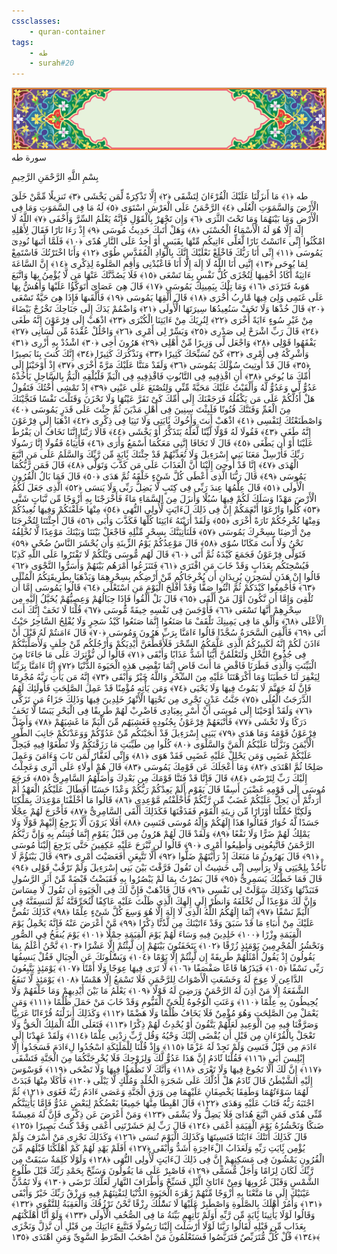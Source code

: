 ```yaml
---
cssclasses:
    - quran-container
tags:
    - طه
    - surah#20
---
```

<div class="quran-container">
<span class="second-border"></span>
<span class="border"></span>
<div class="head-container">
<img src="https://raw.githubusercontent.com/LORDyyyyy/obsidian-the_quran_vault/main/The%20Quran%20Vault/src/webview/surah_head.png" height=100>
<div class="surah-name">
<span class="surah-name-fnt">سورة طه</span>
</div>
</div>
<div class="quran-content">
<div class="name-of-god"> <p> بِسْمِ اللَّهِ الرَّحْمَنِ الرَّحِيمِ </p></div>
<p>
<span class="sign" id="f1">طه <span>﴿</span>١<span>﴾</span></span>
<span class="sign" id="f2">مَا أَنزَلْنَا عَلَيْكَ الْقُرْءَانَ لِتَشْقَى <span>﴿</span>٢<span>﴾</span></span>
<span class="sign" id="f3">إِلَّا تَذْكِرَةً لِّمَن يَخْشَى <span>﴿</span>٣<span>﴾</span></span>
<span class="sign" id="f4">تَنزِيلًا مِّمَّنْ خَلَقَ الْأَرْضَ وَالسَّمَوَتِ الْعُلَى <span>﴿</span>٤<span>﴾</span></span>
<span class="sign" id="f5">الرَّحْمَنُ عَلَى الْعَرْشِ اسْتَوَى <span>﴿</span>٥<span>﴾</span></span>
<span class="sign" id="f6">لَهُ مَا فِى السَّمَوَتِ وَمَا فِى الْأَرْضِ وَمَا بَيْنَهُمَا وَمَا تَحْتَ الثَّرَى <span>﴿</span>٦<span>﴾</span></span>
<span class="sign" id="f7">وَإِن تَجْهَرْ بِالْقَوْلِ فَإِنَّهُ يَعْلَمُ السِّرَّ وَأَخْفَى <span>﴿</span>٧<span>﴾</span></span>
<span class="sign" id="f8">اللَّهُ لَا إِلَهَ إِلَّا هُوَ لَهُ الْأَسْمَاءُ الْحُسْنَى <span>﴿</span>٨<span>﴾</span></span>
<span class="sign" id="f9">وَهَلْ أَتَىكَ حَدِيثُ مُوسَى <span>﴿</span>٩<span>﴾</span></span>
<span class="sign" id="f10">إِذْ رَءَا نَارًا فَقَالَ لِأَهْلِهِ امْكُثُوا إِنِّى ءَانَسْتُ نَارًا لَّعَلِّى ءَاتِيكُم مِّنْهَا بِقَبَسٍ أَوْ أَجِدُ عَلَى النَّارِ هُدًى <span>﴿</span>١۰<span>﴾</span></span>
<span class="sign" id="f11">فَلَمَّا أَتَىهَا نُودِىَ يَمُوسَى <span>﴿</span>١١<span>﴾</span></span>
<span class="sign" id="f12">إِنِّى أَنَا رَبُّكَ فَاخْلَعْ نَعْلَيْكَ إِنَّكَ بِالْوَادِ الْمُقَدَّسِ طُوًى <span>﴿</span>١٢<span>﴾</span></span>
<span class="sign" id="f13">وَأَنَا اخْتَرْتُكَ فَاسْتَمِعْ لِمَا يُوحَى <span>﴿</span>١٣<span>﴾</span></span>
<span class="sign" id="f14">إِنَّنِى أَنَا اللَّهُ لَا إِلَهَ إِلَّا أَنَا فَاعْبُدْنِى وَأَقِمِ الصَّلَوةَ لِذِكْرِى <span>﴿</span>١٤<span>﴾</span></span>
<span class="sign" id="f15">إِنَّ السَّاعَةَ ءَاتِيَةٌ أَكَادُ أُخْفِيهَا لِتُجْزَى كُلُّ نَفْسٍ بِمَا تَسْعَى <span>﴿</span>١٥<span>﴾</span></span>
<span class="sign" id="f16">فَلَا يَصُدَّنَّكَ عَنْهَا مَن لَّا يُؤْمِنُ بِهَا وَاتَّبَعَ هَوَىهُ فَتَرْدَى <span>﴿</span>١٦<span>﴾</span></span>
<span class="sign" id="f17">وَمَا تِلْكَ بِيَمِينِكَ يَمُوسَى <span>﴿</span>١٧<span>﴾</span></span>
<span class="sign" id="f18">قَالَ هِىَ عَصَاىَ أَتَوَكَّؤُا عَلَيْهَا وَأَهُشُّ بِهَا عَلَى غَنَمِى وَلِىَ فِيهَا مََٔارِبُ أُخْرَى <span>﴿</span>١٨<span>﴾</span></span>
<span class="sign" id="f19">قَالَ أَلْقِهَا يَمُوسَى <span>﴿</span>١٩<span>﴾</span></span>
<span class="sign" id="f20">فَأَلْقَىهَا فَإِذَا هِىَ حَيَّةٌ تَسْعَى <span>﴿</span>٢۰<span>﴾</span></span>
<span class="sign" id="f21">قَالَ خُذْهَا وَلَا تَخَفْ سَنُعِيدُهَا سِيرَتَهَا الْأُولَى <span>﴿</span>٢١<span>﴾</span></span>
<span class="sign" id="f22">وَاضْمُمْ يَدَكَ إِلَى جَنَاحِكَ تَخْرُجْ بَيْضَاءَ مِنْ غَيْرِ سُوءٍ ءَايَةً أُخْرَى <span>﴿</span>٢٢<span>﴾</span></span>
<span class="sign" id="f23">لِنُرِيَكَ مِنْ ءَايَتِنَا الْكُبْرَى <span>﴿</span>٢٣<span>﴾</span></span>
<span class="sign" id="f24">اذْهَبْ إِلَى فِرْعَوْنَ إِنَّهُ طَغَى <span>﴿</span>٢٤<span>﴾</span></span>
<span class="sign" id="f25">قَالَ رَبِّ اشْرَحْ لِى صَدْرِى <span>﴿</span>٢٥<span>﴾</span></span>
<span class="sign" id="f26">وَيَسِّرْ لِى أَمْرِى <span>﴿</span>٢٦<span>﴾</span></span>
<span class="sign" id="f27">وَاحْلُلْ عُقْدَةً مِّن لِّسَانِى <span>﴿</span>٢٧<span>﴾</span></span>
<span class="sign" id="f28">يَفْقَهُوا قَوْلِى <span>﴿</span>٢٨<span>﴾</span></span>
<span class="sign" id="f29">وَاجْعَل لِّى وَزِيرًا مِّنْ أَهْلِى <span>﴿</span>٢٩<span>﴾</span></span>
<span class="sign" id="f30">هَرُونَ أَخِى <span>﴿</span>٣۰<span>﴾</span></span>
<span class="sign" id="f31">اشْدُدْ بِهِ أَزْرِى <span>﴿</span>٣١<span>﴾</span></span>
<span class="sign" id="f32">وَأَشْرِكْهُ فِى أَمْرِى <span>﴿</span>٣٢<span>﴾</span></span>
<span class="sign" id="f33">كَىْ نُسَبِّحَكَ كَثِيرًا <span>﴿</span>٣٣<span>﴾</span></span>
<span class="sign" id="f34">وَنَذْكُرَكَ كَثِيرًا <span>﴿</span>٣٤<span>﴾</span></span>
<span class="sign" id="f35">إِنَّكَ كُنتَ بِنَا بَصِيرًا <span>﴿</span>٣٥<span>﴾</span></span>
<span class="sign" id="f36">قَالَ قَدْ أُوتِيتَ سُؤْلَكَ يَمُوسَى <span>﴿</span>٣٦<span>﴾</span></span>
<span class="sign" id="f37">وَلَقَدْ مَنَنَّا عَلَيْكَ مَرَّةً أُخْرَى <span>﴿</span>٣٧<span>﴾</span></span>
<span class="sign" id="f38">إِذْ أَوْحَيْنَا إِلَى أُمِّكَ مَا يُوحَى <span>﴿</span>٣٨<span>﴾</span></span>
<span class="sign" id="f39">أَنِ اقْذِفِيهِ فِى التَّابُوتِ فَاقْذِفِيهِ فِى الْيَمِّ فَلْيُلْقِهِ الْيَمُّ بِالسَّاحِلِ يَأْخُذْهُ عَدُوٌّ لِّى وَعَدُوٌّ لَّهُ وَأَلْقَيْتُ عَلَيْكَ مَحَبَّةً مِّنِّى وَلِتُصْنَعَ عَلَى عَيْنِى <span>﴿</span>٣٩<span>﴾</span></span>
<span class="sign" id="f40">إِذْ تَمْشِى أُخْتُكَ فَتَقُولُ هَلْ أَدُلُّكُمْ عَلَى مَن يَكْفُلُهُ فَرَجَعْنَكَ إِلَى أُمِّكَ كَىْ تَقَرَّ عَيْنُهَا وَلَا تَحْزَنَ وَقَتَلْتَ نَفْسًا فَنَجَّيْنَكَ مِنَ الْغَمِّ وَفَتَنَّكَ فُتُونًا فَلَبِثْتَ سِنِينَ فِى أَهْلِ مَدْيَنَ ثُمَّ جِئْتَ عَلَى قَدَرٍ يَمُوسَى <span>﴿</span>٤۰<span>﴾</span></span>
<span class="sign" id="f41">وَاصْطَنَعْتُكَ لِنَفْسِى <span>﴿</span>٤١<span>﴾</span></span>
<span class="sign" id="f42">اذْهَبْ أَنتَ وَأَخُوكَ بَِٔايَتِى وَلَا تَنِيَا فِى ذِكْرِى <span>﴿</span>٤٢<span>﴾</span></span>
<span class="sign" id="f43">اذْهَبَا إِلَى فِرْعَوْنَ إِنَّهُ طَغَى <span>﴿</span>٤٣<span>﴾</span></span>
<span class="sign" id="f44">فَقُولَا لَهُ قَوْلًا لَّيِّنًا لَّعَلَّهُ يَتَذَكَّرُ أَوْ يَخْشَى <span>﴿</span>٤٤<span>﴾</span></span>
<span class="sign" id="f45">قَالَا رَبَّنَا إِنَّنَا نَخَافُ أَن يَفْرُطَ عَلَيْنَا أَوْ أَن يَطْغَى <span>﴿</span>٤٥<span>﴾</span></span>
<span class="sign" id="f46">قَالَ لَا تَخَافَا إِنَّنِى مَعَكُمَا أَسْمَعُ وَأَرَى <span>﴿</span>٤٦<span>﴾</span></span>
<span class="sign" id="f47">فَأْتِيَاهُ فَقُولَا إِنَّا رَسُولَا رَبِّكَ فَأَرْسِلْ مَعَنَا بَنِى إِسْرَءِيلَ وَلَا تُعَذِّبْهُمْ قَدْ جِئْنَكَ بَِٔايَةٍ مِّن رَّبِّكَ وَالسَّلَمُ عَلَى مَنِ اتَّبَعَ الْهُدَى <span>﴿</span>٤٧<span>﴾</span></span>
<span class="sign" id="f48">إِنَّا قَدْ أُوحِىَ إِلَيْنَا أَنَّ الْعَذَابَ عَلَى مَن كَذَّبَ وَتَوَلَّى <span>﴿</span>٤٨<span>﴾</span></span>
<span class="sign" id="f49">قَالَ فَمَن رَّبُّكُمَا يَمُوسَى <span>﴿</span>٤٩<span>﴾</span></span>
<span class="sign" id="f50">قَالَ رَبُّنَا الَّذِى أَعْطَى كُلَّ شَىْءٍ خَلْقَهُ ثُمَّ هَدَى <span>﴿</span>٥۰<span>﴾</span></span>
<span class="sign" id="f51">قَالَ فَمَا بَالُ الْقُرُونِ الْأُولَى <span>﴿</span>٥١<span>﴾</span></span>
<span class="sign" id="f52">قَالَ عِلْمُهَا عِندَ رَبِّى فِى كِتَبٍ لَّا يَضِلُّ رَبِّى وَلَا يَنسَى <span>﴿</span>٥٢<span>﴾</span></span>
<span class="sign" id="f53">الَّذِى جَعَلَ لَكُمُ الْأَرْضَ مَهْدًا وَسَلَكَ لَكُمْ فِيهَا سُبُلًا وَأَنزَلَ مِنَ السَّمَاءِ مَاءً فَأَخْرَجْنَا بِهِ أَزْوَجًا مِّن نَّبَاتٍ شَتَّى <span>﴿</span>٥٣<span>﴾</span></span>
<span class="sign" id="f54">كُلُوا وَارْعَوْا أَنْعَمَكُمْ إِنَّ فِى ذَلِكَ لَءَايَتٍ لِّأُولِى النُّهَى <span>﴿</span>٥٤<span>﴾</span></span>
<span class="sign" id="f55">مِنْهَا خَلَقْنَكُمْ وَفِيهَا نُعِيدُكُمْ وَمِنْهَا نُخْرِجُكُمْ تَارَةً أُخْرَى <span>﴿</span>٥٥<span>﴾</span></span>
<span class="sign" id="f56">وَلَقَدْ أَرَيْنَهُ ءَايَتِنَا كُلَّهَا فَكَذَّبَ وَأَبَى <span>﴿</span>٥٦<span>﴾</span></span>
<span class="sign" id="f57">قَالَ أَجِئْتَنَا لِتُخْرِجَنَا مِنْ أَرْضِنَا بِسِحْرِكَ يَمُوسَى <span>﴿</span>٥٧<span>﴾</span></span>
<span class="sign" id="f58">فَلَنَأْتِيَنَّكَ بِسِحْرٍ مِّثْلِهِ فَاجْعَلْ بَيْنَنَا وَبَيْنَكَ مَوْعِدًا لَّا نُخْلِفُهُ نَحْنُ وَلَا أَنتَ مَكَانًا سُوًى <span>﴿</span>٥٨<span>﴾</span></span>
<span class="sign" id="f59">قَالَ مَوْعِدُكُمْ يَوْمُ الزِّينَةِ وَأَن يُحْشَرَ النَّاسُ ضُحًى <span>﴿</span>٥٩<span>﴾</span></span>
<span class="sign" id="f60">فَتَوَلَّى فِرْعَوْنُ فَجَمَعَ كَيْدَهُ ثُمَّ أَتَى <span>﴿</span>٦۰<span>﴾</span></span>
<span class="sign" id="f61">قَالَ لَهُم مُّوسَى وَيْلَكُمْ لَا تَفْتَرُوا عَلَى اللَّهِ كَذِبًا فَيُسْحِتَكُم بِعَذَابٍ وَقَدْ خَابَ مَنِ افْتَرَى <span>﴿</span>٦١<span>﴾</span></span>
<span class="sign" id="f62">فَتَنَزَعُوا أَمْرَهُم بَيْنَهُمْ وَأَسَرُّوا النَّجْوَى <span>﴿</span>٦٢<span>﴾</span></span>
<span class="sign" id="f63">قَالُوا إِنْ هَذَنِ لَسَحِرَنِ يُرِيدَانِ أَن يُخْرِجَاكُم مِّنْ أَرْضِكُم بِسِحْرِهِمَا وَيَذْهَبَا بِطَرِيقَتِكُمُ الْمُثْلَى <span>﴿</span>٦٣<span>﴾</span></span>
<span class="sign" id="f64">فَأَجْمِعُوا كَيْدَكُمْ ثُمَّ ائْتُوا صَفًّا وَقَدْ أَفْلَحَ الْيَوْمَ مَنِ اسْتَعْلَى <span>﴿</span>٦٤<span>﴾</span></span>
<span class="sign" id="f65">قَالُوا يَمُوسَى إِمَّا أَن تُلْقِىَ وَإِمَّا أَن نَّكُونَ أَوَّلَ مَنْ أَلْقَى <span>﴿</span>٦٥<span>﴾</span></span>
<span class="sign" id="f66">قَالَ بَلْ أَلْقُوا فَإِذَا حِبَالُهُمْ وَعِصِيُّهُمْ يُخَيَّلُ إِلَيْهِ مِن سِحْرِهِمْ أَنَّهَا تَسْعَى <span>﴿</span>٦٦<span>﴾</span></span>
<span class="sign" id="f67">فَأَوْجَسَ فِى نَفْسِهِ خِيفَةً مُّوسَى <span>﴿</span>٦٧<span>﴾</span></span>
<span class="sign" id="f68">قُلْنَا لَا تَخَفْ إِنَّكَ أَنتَ الْأَعْلَى <span>﴿</span>٦٨<span>﴾</span></span>
<span class="sign" id="f69">وَأَلْقِ مَا فِى يَمِينِكَ تَلْقَفْ مَا صَنَعُوا إِنَّمَا صَنَعُوا كَيْدُ سَحِرٍ وَلَا يُفْلِحُ السَّاحِرُ حَيْثُ أَتَى <span>﴿</span>٦٩<span>﴾</span></span>
<span class="sign" id="f70">فَأُلْقِىَ السَّحَرَةُ سُجَّدًا قَالُوا ءَامَنَّا بِرَبِّ هَرُونَ وَمُوسَى <span>﴿</span>٧۰<span>﴾</span></span>
<span class="sign" id="f71">قَالَ ءَامَنتُمْ لَهُ قَبْلَ أَنْ ءَاذَنَ لَكُمْ إِنَّهُ لَكَبِيرُكُمُ الَّذِى عَلَّمَكُمُ السِّحْرَ فَلَأُقَطِّعَنَّ أَيْدِيَكُمْ وَأَرْجُلَكُم مِّنْ خِلَفٍ وَلَأُصَلِّبَنَّكُمْ فِى جُذُوعِ النَّخْلِ وَلَتَعْلَمُنَّ أَيُّنَا أَشَدُّ عَذَابًا وَأَبْقَى <span>﴿</span>٧١<span>﴾</span></span>
<span class="sign" id="f72">قَالُوا لَن نُّؤْثِرَكَ عَلَى مَا جَاءَنَا مِنَ الْبَيِّنَتِ وَالَّذِى فَطَرَنَا فَاقْضِ مَا أَنتَ قَاضٍ إِنَّمَا تَقْضِى هَذِهِ الْحَيَوةَ الدُّنْيَا <span>﴿</span>٧٢<span>﴾</span></span>
<span class="sign" id="f73">إِنَّا ءَامَنَّا بِرَبِّنَا لِيَغْفِرَ لَنَا خَطَيَنَا وَمَا أَكْرَهْتَنَا عَلَيْهِ مِنَ السِّحْرِ وَاللَّهُ خَيْرٌ وَأَبْقَى <span>﴿</span>٧٣<span>﴾</span></span>
<span class="sign" id="f74">إِنَّهُ مَن يَأْتِ رَبَّهُ مُجْرِمًا فَإِنَّ لَهُ جَهَنَّمَ لَا يَمُوتُ فِيهَا وَلَا يَحْيَى <span>﴿</span>٧٤<span>﴾</span></span>
<span class="sign" id="f75">وَمَن يَأْتِهِ مُؤْمِنًا قَدْ عَمِلَ الصَّلِحَتِ فَأُولَئِكَ لَهُمُ الدَّرَجَتُ الْعُلَى <span>﴿</span>٧٥<span>﴾</span></span>
<span class="sign" id="f76">جَنَّتُ عَدْنٍ تَجْرِى مِن تَحْتِهَا الْأَنْهَرُ خَلِدِينَ فِيهَا وَذَلِكَ جَزَاءُ مَن تَزَكَّى <span>﴿</span>٧٦<span>﴾</span></span>
<span class="sign" id="f77">وَلَقَدْ أَوْحَيْنَا إِلَى مُوسَى أَنْ أَسْرِ بِعِبَادِى فَاضْرِبْ لَهُمْ طَرِيقًا فِى الْبَحْرِ يَبَسًا لَّا تَخَفُ دَرَكًا وَلَا تَخْشَى <span>﴿</span>٧٧<span>﴾</span></span>
<span class="sign" id="f78">فَأَتْبَعَهُمْ فِرْعَوْنُ بِجُنُودِهِ فَغَشِيَهُم مِّنَ الْيَمِّ مَا غَشِيَهُمْ <span>﴿</span>٧٨<span>﴾</span></span>
<span class="sign" id="f79">وَأَضَلَّ فِرْعَوْنُ قَوْمَهُ وَمَا هَدَى <span>﴿</span>٧٩<span>﴾</span></span>
<span class="sign" id="f80">يَبَنِى إِسْرَءِيلَ قَدْ أَنجَيْنَكُم مِّنْ عَدُوِّكُمْ وَوَعَدْنَكُمْ جَانِبَ الطُّورِ الْأَيْمَنَ وَنَزَّلْنَا عَلَيْكُمُ الْمَنَّ وَالسَّلْوَى <span>﴿</span>٨۰<span>﴾</span></span>
<span class="sign" id="f81">كُلُوا مِن طَيِّبَتِ مَا رَزَقْنَكُمْ وَلَا تَطْغَوْا فِيهِ فَيَحِلَّ عَلَيْكُمْ غَضَبِى وَمَن يَحْلِلْ عَلَيْهِ غَضَبِى فَقَدْ هَوَى <span>﴿</span>٨١<span>﴾</span></span>
<span class="sign" id="f82">وَإِنِّى لَغَفَّارٌ لِّمَن تَابَ وَءَامَنَ وَعَمِلَ صَلِحًا ثُمَّ اهْتَدَى <span>﴿</span>٨٢<span>﴾</span></span>
<span class="sign" id="f83">وَمَا أَعْجَلَكَ عَن قَوْمِكَ يَمُوسَى <span>﴿</span>٨٣<span>﴾</span></span>
<span class="sign" id="f84">قَالَ هُمْ أُولَاءِ عَلَى أَثَرِى وَعَجِلْتُ إِلَيْكَ رَبِّ لِتَرْضَى <span>﴿</span>٨٤<span>﴾</span></span>
<span class="sign" id="f85">قَالَ فَإِنَّا قَدْ فَتَنَّا قَوْمَكَ مِن بَعْدِكَ وَأَضَلَّهُمُ السَّامِرِىُّ <span>﴿</span>٨٥<span>﴾</span></span>
<span class="sign" id="f86">فَرَجَعَ مُوسَى إِلَى قَوْمِهِ غَضْبَنَ أَسِفًا قَالَ يَقَوْمِ أَلَمْ يَعِدْكُمْ رَبُّكُمْ وَعْدًا حَسَنًا أَفَطَالَ عَلَيْكُمُ الْعَهْدُ أَمْ أَرَدتُّمْ أَن يَحِلَّ عَلَيْكُمْ غَضَبٌ مِّن رَّبِّكُمْ فَأَخْلَفْتُم مَّوْعِدِى <span>﴿</span>٨٦<span>﴾</span></span>
<span class="sign" id="f87">قَالُوا مَا أَخْلَفْنَا مَوْعِدَكَ بِمَلْكِنَا وَلَكِنَّا حُمِّلْنَا أَوْزَارًا مِّن زِينَةِ الْقَوْمِ فَقَذَفْنَهَا فَكَذَلِكَ أَلْقَى السَّامِرِىُّ <span>﴿</span>٨٧<span>﴾</span></span>
<span class="sign" id="f88">فَأَخْرَجَ لَهُمْ عِجْلًا جَسَدًا لَّهُ خُوَارٌ فَقَالُوا هَذَا إِلَهُكُمْ وَإِلَهُ مُوسَى فَنَسِىَ <span>﴿</span>٨٨<span>﴾</span></span>
<span class="sign" id="f89">أَفَلَا يَرَوْنَ أَلَّا يَرْجِعُ إِلَيْهِمْ قَوْلًا وَلَا يَمْلِكُ لَهُمْ ضَرًّا وَلَا نَفْعًا <span>﴿</span>٨٩<span>﴾</span></span>
<span class="sign" id="f90">وَلَقَدْ قَالَ لَهُمْ هَرُونُ مِن قَبْلُ يَقَوْمِ إِنَّمَا فُتِنتُم بِهِ وَإِنَّ رَبَّكُمُ الرَّحْمَنُ فَاتَّبِعُونِى وَأَطِيعُوا أَمْرِى <span>﴿</span>٩۰<span>﴾</span></span>
<span class="sign" id="f91">قَالُوا لَن نَّبْرَحَ عَلَيْهِ عَكِفِينَ حَتَّى يَرْجِعَ إِلَيْنَا مُوسَى <span>﴿</span>٩١<span>﴾</span></span>
<span class="sign" id="f92">قَالَ يَهَرُونُ مَا مَنَعَكَ إِذْ رَأَيْتَهُمْ ضَلُّوا <span>﴿</span>٩٢<span>﴾</span></span>
<span class="sign" id="f93">أَلَّا تَتَّبِعَنِ أَفَعَصَيْتَ أَمْرِى <span>﴿</span>٩٣<span>﴾</span></span>
<span class="sign" id="f94">قَالَ يَبْنَؤُمَّ لَا تَأْخُذْ بِلِحْيَتِى وَلَا بِرَأْسِى إِنِّى خَشِيتُ أَن تَقُولَ فَرَّقْتَ بَيْنَ بَنِى إِسْرَءِيلَ وَلَمْ تَرْقُبْ قَوْلِى <span>﴿</span>٩٤<span>﴾</span></span>
<span class="sign" id="f95">قَالَ فَمَا خَطْبُكَ يَسَمِرِىُّ <span>﴿</span>٩٥<span>﴾</span></span>
<span class="sign" id="f96">قَالَ بَصُرْتُ بِمَا لَمْ يَبْصُرُوا بِهِ فَقَبَضْتُ قَبْضَةً مِّنْ أَثَرِ الرَّسُولِ فَنَبَذْتُهَا وَكَذَلِكَ سَوَّلَتْ لِى نَفْسِى <span>﴿</span>٩٦<span>﴾</span></span>
<span class="sign" id="f97">قَالَ فَاذْهَبْ فَإِنَّ لَكَ فِى الْحَيَوةِ أَن تَقُولَ لَا مِسَاسَ وَإِنَّ لَكَ مَوْعِدًا لَّن تُخْلَفَهُ وَانظُرْ إِلَى إِلَهِكَ الَّذِى ظَلْتَ عَلَيْهِ عَاكِفًا لَّنُحَرِّقَنَّهُ ثُمَّ لَنَنسِفَنَّهُ فِى الْيَمِّ نَسْفًا <span>﴿</span>٩٧<span>﴾</span></span>
<span class="sign" id="f98">إِنَّمَا إِلَهُكُمُ اللَّهُ الَّذِى لَا إِلَهَ إِلَّا هُوَ وَسِعَ كُلَّ شَىْءٍ عِلْمًا <span>﴿</span>٩٨<span>﴾</span></span>
<span class="sign" id="f99">كَذَلِكَ نَقُصُّ عَلَيْكَ مِنْ أَنبَاءِ مَا قَدْ سَبَقَ وَقَدْ ءَاتَيْنَكَ مِن لَّدُنَّا ذِكْرًا <span>﴿</span>٩٩<span>﴾</span></span>
<span class="sign" id="f100">مَّنْ أَعْرَضَ عَنْهُ فَإِنَّهُ يَحْمِلُ يَوْمَ الْقِيَمَةِ وِزْرًا <span>﴿</span>١۰۰<span>﴾</span></span>
<span class="sign" id="f101">خَلِدِينَ فِيهِ وَسَاءَ لَهُمْ يَوْمَ الْقِيَمَةِ حِمْلًا <span>﴿</span>١۰١<span>﴾</span></span>
<span class="sign" id="f102">يَوْمَ يُنفَخُ فِى الصُّورِ وَنَحْشُرُ الْمُجْرِمِينَ يَوْمَئِذٍ زُرْقًا <span>﴿</span>١۰٢<span>﴾</span></span>
<span class="sign" id="f103">يَتَخَفَتُونَ بَيْنَهُمْ إِن لَّبِثْتُمْ إِلَّا عَشْرًا <span>﴿</span>١۰٣<span>﴾</span></span>
<span class="sign" id="f104">نَّحْنُ أَعْلَمُ بِمَا يَقُولُونَ إِذْ يَقُولُ أَمْثَلُهُمْ طَرِيقَةً إِن لَّبِثْتُمْ إِلَّا يَوْمًا <span>﴿</span>١۰٤<span>﴾</span></span>
<span class="sign" id="f105">وَيَسَْٔلُونَكَ عَنِ الْجِبَالِ فَقُلْ يَنسِفُهَا رَبِّى نَسْفًا <span>﴿</span>١۰٥<span>﴾</span></span>
<span class="sign" id="f106">فَيَذَرُهَا قَاعًا صَفْصَفًا <span>﴿</span>١۰٦<span>﴾</span></span>
<span class="sign" id="f107">لَّا تَرَى فِيهَا عِوَجًا وَلَا أَمْتًا <span>﴿</span>١۰٧<span>﴾</span></span>
<span class="sign" id="f108">يَوْمَئِذٍ يَتَّبِعُونَ الدَّاعِىَ لَا عِوَجَ لَهُ وَخَشَعَتِ الْأَصْوَاتُ لِلرَّحْمَنِ فَلَا تَسْمَعُ إِلَّا هَمْسًا <span>﴿</span>١۰٨<span>﴾</span></span>
<span class="sign" id="f109">يَوْمَئِذٍ لَّا تَنفَعُ الشَّفَعَةُ إِلَّا مَنْ أَذِنَ لَهُ الرَّحْمَنُ وَرَضِىَ لَهُ قَوْلًا <span>﴿</span>١۰٩<span>﴾</span></span>
<span class="sign" id="f110">يَعْلَمُ مَا بَيْنَ أَيْدِيهِمْ وَمَا خَلْفَهُمْ وَلَا يُحِيطُونَ بِهِ عِلْمًا <span>﴿</span>١١۰<span>﴾</span></span>
<span class="sign" id="f111">وَعَنَتِ الْوُجُوهُ لِلْحَىِّ الْقَيُّومِ وَقَدْ خَابَ مَنْ حَمَلَ ظُلْمًا <span>﴿</span>١١١<span>﴾</span></span>
<span class="sign" id="f112">وَمَن يَعْمَلْ مِنَ الصَّلِحَتِ وَهُوَ مُؤْمِنٌ فَلَا يَخَافُ ظُلْمًا وَلَا هَضْمًا <span>﴿</span>١١٢<span>﴾</span></span>
<span class="sign" id="f113">وَكَذَلِكَ أَنزَلْنَهُ قُرْءَانًا عَرَبِيًّا وَصَرَّفْنَا فِيهِ مِنَ الْوَعِيدِ لَعَلَّهُمْ يَتَّقُونَ أَوْ يُحْدِثُ لَهُمْ ذِكْرًا <span>﴿</span>١١٣<span>﴾</span></span>
<span class="sign" id="f114">فَتَعَلَى اللَّهُ الْمَلِكُ الْحَقُّ وَلَا تَعْجَلْ بِالْقُرْءَانِ مِن قَبْلِ أَن يُقْضَى إِلَيْكَ وَحْيُهُ وَقُل رَّبِّ زِدْنِى عِلْمًا <span>﴿</span>١١٤<span>﴾</span></span>
<span class="sign" id="f115">وَلَقَدْ عَهِدْنَا إِلَى ءَادَمَ مِن قَبْلُ فَنَسِىَ وَلَمْ نَجِدْ لَهُ عَزْمًا <span>﴿</span>١١٥<span>﴾</span></span>
<span class="sign" id="f116">وَإِذْ قُلْنَا لِلْمَلَئِكَةِ اسْجُدُوا لِءَادَمَ فَسَجَدُوا إِلَّا إِبْلِيسَ أَبَى <span>﴿</span>١١٦<span>﴾</span></span>
<span class="sign" id="f117">فَقُلْنَا ئََادَمُ إِنَّ هَذَا عَدُوٌّ لَّكَ وَلِزَوْجِكَ فَلَا يُخْرِجَنَّكُمَا مِنَ الْجَنَّةِ فَتَشْقَى <span>﴿</span>١١٧<span>﴾</span></span>
<span class="sign" id="f118">إِنَّ لَكَ أَلَّا تَجُوعَ فِيهَا وَلَا تَعْرَى <span>﴿</span>١١٨<span>﴾</span></span>
<span class="sign" id="f119">وَأَنَّكَ لَا تَظْمَؤُا فِيهَا وَلَا تَضْحَى <span>﴿</span>١١٩<span>﴾</span></span>
<span class="sign" id="f120">فَوَسْوَسَ إِلَيْهِ الشَّيْطَنُ قَالَ ئََادَمُ هَلْ أَدُلُّكَ عَلَى شَجَرَةِ الْخُلْدِ وَمُلْكٍ لَّا يَبْلَى <span>﴿</span>١٢۰<span>﴾</span></span>
<span class="sign" id="f121">فَأَكَلَا مِنْهَا فَبَدَتْ لَهُمَا سَوْءَتُهُمَا وَطَفِقَا يَخْصِفَانِ عَلَيْهِمَا مِن وَرَقِ الْجَنَّةِ وَعَصَى ءَادَمُ رَبَّهُ فَغَوَى <span>﴿</span>١٢١<span>﴾</span></span>
<span class="sign" id="f122">ثُمَّ اجْتَبَهُ رَبُّهُ فَتَابَ عَلَيْهِ وَهَدَى <span>﴿</span>١٢٢<span>﴾</span></span>
<span class="sign" id="f123">قَالَ اهْبِطَا مِنْهَا جَمِيعًا بَعْضُكُمْ لِبَعْضٍ عَدُوٌّ فَإِمَّا يَأْتِيَنَّكُم مِّنِّى هُدًى فَمَنِ اتَّبَعَ هُدَاىَ فَلَا يَضِلُّ وَلَا يَشْقَى <span>﴿</span>١٢٣<span>﴾</span></span>
<span class="sign" id="f124">وَمَنْ أَعْرَضَ عَن ذِكْرِى فَإِنَّ لَهُ مَعِيشَةً ضَنكًا وَنَحْشُرُهُ يَوْمَ الْقِيَمَةِ أَعْمَى <span>﴿</span>١٢٤<span>﴾</span></span>
<span class="sign" id="f125">قَالَ رَبِّ لِمَ حَشَرْتَنِى أَعْمَى وَقَدْ كُنتُ بَصِيرًا <span>﴿</span>١٢٥<span>﴾</span></span>
<span class="sign" id="f126">قَالَ كَذَلِكَ أَتَتْكَ ءَايَتُنَا فَنَسِيتَهَا وَكَذَلِكَ الْيَوْمَ تُنسَى <span>﴿</span>١٢٦<span>﴾</span></span>
<span class="sign" id="f127">وَكَذَلِكَ نَجْزِى مَنْ أَسْرَفَ وَلَمْ يُؤْمِن بَِٔايَتِ رَبِّهِ وَلَعَذَابُ الْءَاخِرَةِ أَشَدُّ وَأَبْقَى <span>﴿</span>١٢٧<span>﴾</span></span>
<span class="sign" id="f128">أَفَلَمْ يَهْدِ لَهُمْ كَمْ أَهْلَكْنَا قَبْلَهُم مِّنَ الْقُرُونِ يَمْشُونَ فِى مَسَكِنِهِمْ إِنَّ فِى ذَلِكَ لَءَايَتٍ لِّأُولِى النُّهَى <span>﴿</span>١٢٨<span>﴾</span></span>
<span class="sign" id="f129">وَلَوْلَا كَلِمَةٌ سَبَقَتْ مِن رَّبِّكَ لَكَانَ لِزَامًا وَأَجَلٌ مُّسَمًّى <span>﴿</span>١٢٩<span>﴾</span></span>
<span class="sign" id="f130">فَاصْبِرْ عَلَى مَا يَقُولُونَ وَسَبِّحْ بِحَمْدِ رَبِّكَ قَبْلَ طُلُوعِ الشَّمْسِ وَقَبْلَ غُرُوبِهَا وَمِنْ ءَانَائِ الَّيْلِ فَسَبِّحْ وَأَطْرَافَ النَّهَارِ لَعَلَّكَ تَرْضَى <span>﴿</span>١٣۰<span>﴾</span></span>
<span class="sign" id="f131">وَلَا تَمُدَّنَّ عَيْنَيْكَ إِلَى مَا مَتَّعْنَا بِهِ أَزْوَجًا مِّنْهُمْ زَهْرَةَ الْحَيَوةِ الدُّنْيَا لِنَفْتِنَهُمْ فِيهِ وَرِزْقُ رَبِّكَ خَيْرٌ وَأَبْقَى <span>﴿</span>١٣١<span>﴾</span></span>
<span class="sign" id="f132">وَأْمُرْ أَهْلَكَ بِالصَّلَوةِ وَاصْطَبِرْ عَلَيْهَا لَا نَسَْٔلُكَ رِزْقًا نَّحْنُ نَرْزُقُكَ وَالْعَقِبَةُ لِلتَّقْوَى <span>﴿</span>١٣٢<span>﴾</span></span>
<span class="sign" id="f133">وَقَالُوا لَوْلَا يَأْتِينَا بَِٔايَةٍ مِّن رَّبِّهِ أَوَلَمْ تَأْتِهِم بَيِّنَةُ مَا فِى الصُّحُفِ الْأُولَى <span>﴿</span>١٣٣<span>﴾</span></span>
<span class="sign" id="f134">وَلَوْ أَنَّا أَهْلَكْنَهُم بِعَذَابٍ مِّن قَبْلِهِ لَقَالُوا رَبَّنَا لَوْلَا أَرْسَلْتَ إِلَيْنَا رَسُولًا فَنَتَّبِعَ ءَايَتِكَ مِن قَبْلِ أَن نَّذِلَّ وَنَخْزَى <span>﴿</span>١٣٤<span>﴾</span></span>
<span class="sign" id="f135">قُلْ كُلٌّ مُّتَرَبِّصٌ فَتَرَبَّصُوا فَسَتَعْلَمُونَ مَنْ أَصْحَبُ الصِّرَطِ السَّوِىِّ وَمَنِ اهْتَدَى <span>﴿</span>١٣٥<span>﴾</span></span>

</p>
</div>
<span class="border" style="margin-top:25px;"></span>
<span class="second-border-bottom"></span>
</div>
